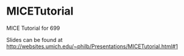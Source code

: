 # MICETutorial

MICE Tutorial for 699

Slides can be found at http://websites.umich.edu/~philb/Presentations/MICETutorial.html#1
